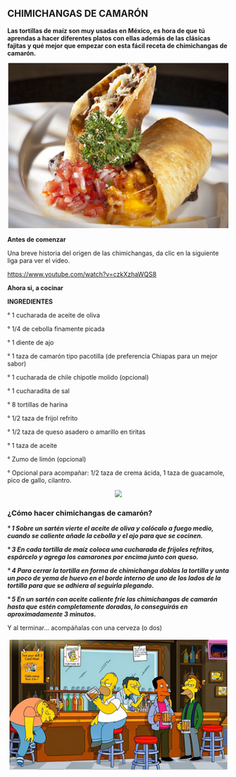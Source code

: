 ## CHIMICHANGAS DE CAMARÓN ##

**Las tortillas de maíz son muy usadas en México, es hora de que tú aprendas a hacer diferentes platos con ellas además de las clásicas fajitas y qué mejor que empezar con esta fácil receta de chimichangas de camarón.** 

<p align ="center">
<img src="img/chimichangas.jpg" width="500">
</p>

**Antes de comenzar**

Una breve historia del origen de las chimichangas, da clic en la siguiente liga para ver el video.

https://www.youtube.com/watch?v=czkXzhaWQS8

**Ahora si, a cocinar**

**INGREDIENTES**

° 1 cucharada de aceite de oliva

° 1/4 de cebolla finamente picada

° 1 diente de ajo

° 1 taza de camarón tipo pacotilla (de preferencia Chiapas para un mejor sabor)

° 1 cucharada de chile chipotle molido (opcional)

° 1 cucharadita de sal

° 8 tortillas de harina

° 1/2 taza de frijol refrito

° 1/2 taza de queso asadero o amarillo en tiritas

° 1 taza de aceite

° Zumo de limón (opcional)

° Opcional para acompañar: 1/2 taza de crema ácida, 1 taza de guacamole, pico de gallo, cilantro.

<p align ="center">
<img src="img/Camaron Chiapas.jpeg" width="500">
</p>

### ¿Cómo hacer chimichangas de camarón? ###

***° 1 Sobre un sartén vierte el aceite de oliva y colócalo a fuego medio, cuando se caliente añade la cebolla y el ajo para que se cocinen.***

***° 3 En cada tortilla de maíz coloca una cucharada de frijoles refritos, espárcelo y agrega los camarones por encima junto con queso.***

***° 4 Para cerrar la tortilla en forma de chimichanga doblas la tortilla y unta un poco de yema de huevo en el borde interno de uno de los lados de la tortilla para que se adhiera al seguirla plegando.***

***° 5 En un sartén con aceite caliente fríe las chimichangas de camarón hasta que estén completamente doradas, lo conseguirás en aproximadamente 3 minutos.***


Y al terminar... acompáñalas con una cerveza (o dos)
<p align ="center">
<img src="img/borbotones.png" width="500">
</p>
